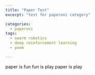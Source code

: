 ```yaml
---
title: "Paper Test"
excerpt: "test for paperoni category"

categories:
  - paperoni
tags:
  - swarm robotics
  - deep reinforcement learning
  - poem

---
```


paper is fun
fun is play
paper is play


